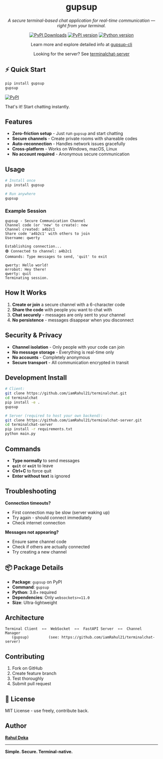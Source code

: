 <div align="center">

# gupsup

<em>A secure terminal-based chat application for real-time communication — right from your terminal.</em>

[![PyPI Downloads](https://static.pepy.tech/badge/gupsup)](https://pepy.tech/projects/gupsup)
[![PyPI version](https://img.shields.io/pypi/v/gupsup)](https://pypi.org/project/gupsup/)
[![Python version](https://img.shields.io/pypi/pyversions/gupsup)](https://pypi.org/project/gupsup/)

Learn more and explore detailed info at [gupsup-cli](https://gupsup-cli.vercel.app/)

Looking for the server? See [terminalchat-server](https://github.com/iamRahul21/terminalchat-server)
</div>



## ⚡ Quick Start

```bash
pip install gupsup
gupsup
```

[![PyPI](https://img.shields.io/pypi/v/gupsup?label=Install%20from%20PyPI)](https://pypi.org/project/gupsup/)

That's it! Start chatting instantly.

## Features

- **Zero-friction setup** - Just run `gupsup` and start chatting
- **Secure channels** - Create private rooms with shareable codes  
- **Auto-reconnection** - Handles network issues gracefully
- **Cross-platform** - Works on Windows, macOS, Linux
- **No account required** - Anonymous secure communication

## Usage

```bash
# Install once
pip install gupsup

# Run anywhere
gupsup
```

### Example Session
```
gupsup - Secure Communication Channel
Channel code (or 'new' to create): new
Channel created: a4b2c1
Share code 'a4b2c1' with others to join
Username: qwerty

Establishing connection...
🟢 Connected to channel: a4b2c1
Commands: Type messages to send, 'quit' to exit

qwerty: Hello world!
mrrobot: Hey there!
qwerty: quit
Terminating session.
```

## How It Works

1. **Create or join** a secure channel with a 6-character code
2. **Share the code** with people you want to chat with
3. **Chat securely** - messages are only sent to your channel
4. **No persistence** - messages disappear when you disconnect

## Security & Privacy

- **Channel isolation** - Only people with your code can join
- **No message storage** - Everything is real-time only
- **No accounts** - Completely anonymous
- **Secure transport** - All communication encrypted in transit

## Development Install
```bash
# Client:
git clone https://github.com/iamRahul21/terminalchat.git
cd terminalchat
pip install -e .
gupsup

# Server (required to host your own backend):
git clone https://github.com/iamRahul21/terminalchat-server.git
cd terminalchat-server
pip install -r requirements.txt
python main.py
```

## Commands

- **Type normally** to send messages
- **`quit`** or **`exit`** to leave
- **Ctrl+C** to force quit
- **Enter without text** is ignored

## Troubleshooting

**Connection timeouts?**
- First connection may be slow (server waking up)
- Try again - should connect immediately
- Check internet connection

**Messages not appearing?**
- Ensure same channel code
- Check if others are actually connected
- Try creating a new channel

## 📦 Package Details

- **Package**: `gupsup` on PyPI
- **Command**: `gupsup` 
- **Python**: 3.8+ required
- **Dependencies**: Only `websockets>=11.0`
- **Size**: Ultra-lightweight

## Architecture

```
Terminal Client  ←→  WebSocket  ←→  FastAPI Server  ←→  Channel Manager
   (gupsup)         (see: https://github.com/iamRahul21/terminalchat-server)
```

## Contributing

1. Fork on GitHub
2. Create feature branch
3. Test thoroughly  
4. Submit pull request

## 📄 License

MIT License - use freely, contribute back.

## Author

**[Rahul Deka](https://rahul-deka.vercel.app/)**

---

**Simple. Secure. Terminal-native.**